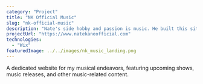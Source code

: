 ```yaml
---
category: "Project"
title: "NK Official Music"
slug: "nk-official-music"
description: "Nate's side hobby and passion is music. He built this site as a hub for all things relating to his music."
projectUrl: "https://www.natekaneofficial.com"
technologies: 
  - "Wix"
featuredImage: ../../images/nk_music_landing.png
---
```


A dedicated website for my musical endeavors, featuring upcoming shows, music releases, and other music-related content.

